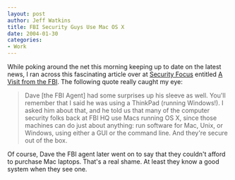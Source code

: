 ```yaml
--- 
layout: post
author: Jeff Watkins
title: FBI Security Guys Use Mac OS X
date: 2004-01-30
categories: 
- Work
---
```


While poking around the net this morning keeping up to date on the latest news, I ran across this fascinating article over at <a href="http://www.securityfocus.com">Security Focus</a> entitled <a href="http://www.securityfocus.com/cgi-bin/sfonline/columnists-item.pl? id=215">A Visit from the FBI</a>. The following quote really caught my eye:

> Dave \[the FBI Agent\] had some surprises up his sleeve as well. You'll remember that I said he was using a ThinkPad (running Windows!). I asked him about that, and he told us that many of the computer security folks back at FBI HQ use Macs running OS X, since those machines can do just about anything: run software for Mac, Unix, or Windows, using either a GUI or the command line. And they're secure out of the box.

Of course, Dave the FBI agent later went on to say that they couldn't afford to purchase Mac laptops. That's a real shame. At least they know a good system when they see one.
